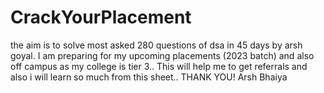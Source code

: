 # CrackYourPlacement
the aim is to solve most asked 280 questions  of dsa in 45 days by arsh goyal. I am preparing for my upcoming placements (2023 batch) and also off campus as my college is tier 3.. This will help me to get referrals and also i will learn so much from this sheet.. THANK YOU! Arsh Bhaiya
